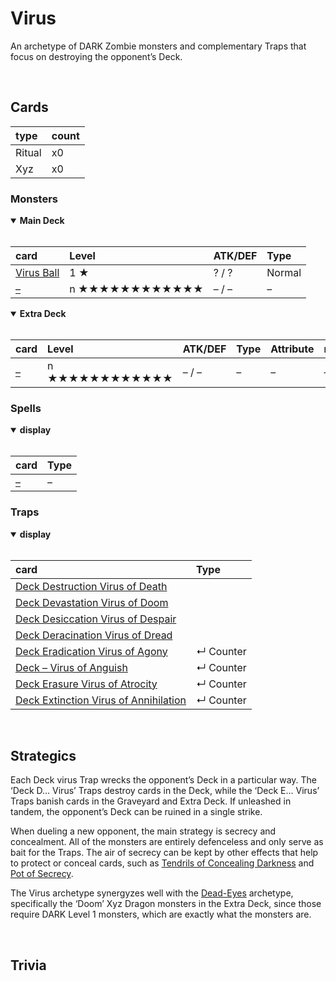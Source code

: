 # Virus

An archetype of DARK Zombie monsters and complementary Traps that focus on destroying the opponent’s Deck.


<br>


## Cards

| type | count |
| :--- | :---- |
| Ritual | x0 |
| Xyz | x0 |

### Monsters

<details open>
  <summary> <b> Main Deck </b> </summary> <br>

| card | Level | ATK/DEF | Type |
| :--- | :---- | :------ | :--- |
| [Virus Ball](../cards/monsters/normal/Virus%20Ball.md) | 1 ★ | ? / ? | Normal |
| [–](../cards/monsters/standard/–.md) | n ★★★★★★★★★★★★ | – / – | – |

</details>

<details open>
  <summary> <b> Extra Deck </b> </summary> <br>

| card | Level | ATK/DEF | Type | Attribute | material |
| :--- | :---- | :------ | :--- | :-------- | :------- |
| [–](../cards/monsters/–/–.md) | n ★★★★★★★★★★★★ | – / – | – | – | – |

</details>

### Spells

<details open>
  <summary> <b> display </b> </summary> <br>

| card | Type |
| :--- | :--- |
| [–](../cards/spells/–.md) | – |

</details>

### Traps

<details open>
  <summary> <b> display </b> </summary> <br>

| card | Type |
| :--- | :--- |
| [Deck Destruction Virus of Death](../cards/traps/–.md) | |
| [Deck Devastation Virus of Doom](../cards/traps/–.md) | |
| [Deck Desiccation Virus of Despair](../cards/traps/–.md) | |
| [Deck Deracination Virus of Dread](../cards/traps/–.md) | |
| [Deck Eradication Virus of Agony](../cards/traps/–.md) | ↵ Counter |
| [Deck – Virus of Anguish](../cards/traps/–.md) | ↵ Counter |
| [Deck Erasure Virus of Atrocity](../cards/traps/–.md) | ↵ Counter |
| [Deck Extinction Virus of Annihilation](../cards/traps/–.md) | ↵ Counter |

</details>


<br>


## Strategics

Each Deck virus Trap wrecks the opponent’s Deck in a particular way. The ‘Deck D... Virus’ Traps destroy cards in the Deck, while the ‘Deck E... Virus’ Traps banish cards in the Graveyard and Extra Deck. If unleashed in tandem, the opponent’s Deck can be ruined in a single strike.

When dueling a new opponent, the main strategy is secrecy and concealment. All of the monsters are entirely defenceless and only serve as bait for the Traps. The air of secrecy can be kept by other effects that help to protect or conceal cards, such as [Tendrils of Concealing Darkness]() and [Pot of Secrecy]().

The Virus archetype synergyzes well with the [Dead-Eyes](Dead-Eyes.md) archetype, specifically the ‘Doom’ Xyz Dragon monsters in the Extra Deck, since those require DARK Level 1 monsters, which are exactly what the monsters are.


<br>


## Trivia
